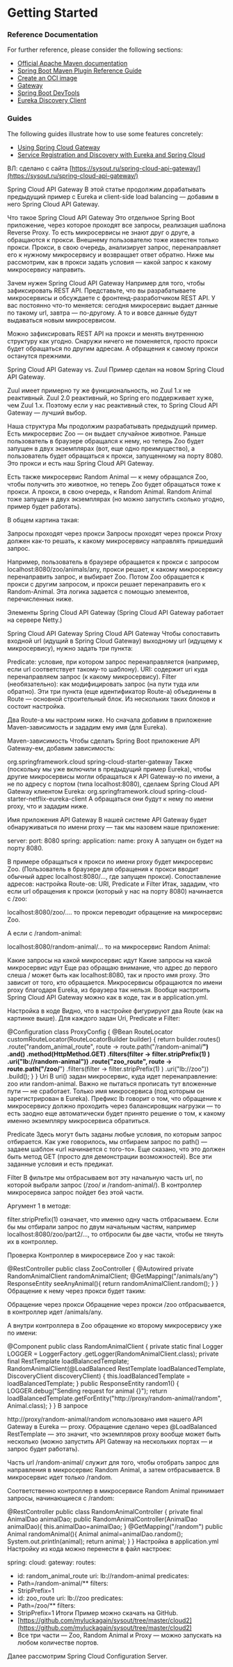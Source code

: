 # Getting Started

### Reference Documentation

For further reference, please consider the following sections:

* [Official Apache Maven documentation](https://maven.apache.org/guides/index.html)
* [Spring Boot Maven Plugin Reference Guide](https://docs.spring.io/spring-boot/docs/3.0.5/maven-plugin/reference/html/)
* [Create an OCI image](https://docs.spring.io/spring-boot/docs/3.0.5/maven-plugin/reference/html/#build-image)
* [Gateway](https://docs.spring.io/spring-cloud-gateway/docs/current/reference/html/)
* [Spring Boot DevTools](https://docs.spring.io/spring-boot/docs/3.0.5/reference/htmlsingle/#using.devtools)
* [Eureka Discovery Client](https://docs.spring.io/spring-cloud-netflix/docs/current/reference/html/#service-discovery-eureka-clients)

### Guides

The following guides illustrate how to use some features concretely:

* [Using Spring Cloud Gateway](https://github.com/spring-cloud-samples/spring-cloud-gateway-sample)
* [Service Registration and Discovery with Eureka and Spring Cloud](https://spring.io/guides/gs/service-registration-and-discovery/)

ВЛ: сделано с сайта
[https://sysout.ru/spring-cloud-api-gateway/](https://sysout.ru/spring-cloud-api-gateway/)

Spring Cloud API Gateway
В этой статье продолжим дорабатывать предыдущий пример с Eureka и client-side load balancing —  добавим в него Spring Cloud API Gateway.

Что такое Spring Cloud API Gateway
Это отдельное Spring Boot приложение, через которое проходят все запросы, реализация шаблона Reverse Proxy. То есть микросервисы не знают друг о друге, а обращаются к прокси. Внешнему пользователю тоже известен только прокси. Прокси, в свою очередь, анализирует запрос, перенаправляет его к нужному микросервису и возвращает ответ обратно. Ниже мы рассмотрим, как в прокси задать условия — какой запрос к какому микросервису направить.

Зачем нужен Spring Cloud API Gateway
Например для того, чтобы зафиксировать REST API. Представьте, что вы разрабатываете микросервисы и обсуждаете с фронтенд-разработчиком REST API. У вас постоянно что-то меняется: сегодня микросервис выдает данные по такому url, завтра — по-другому. А то и вовсе данные будут выдаваться новым микросервисом.

Можно зафиксировать REST API на прокси и менять внутреннюю структуру как угодно. Снаружи ничего не поменяется, просто прокси будет обращаться по другим адресам. А обращения к самому прокси останутся прежними.

Spring Cloud API Gateway vs. Zuul
Пример сделан на новом Spring Cloud API Gateway.

Zuul имеет примерно ту же функциональность, но Zuul 1.x не реактивный. Zuul 2.0 реактивный, но Spring его поддерживает хуже, чем Zuul 1.x. Поэтому если у нас реактивный стек, то Spring Cloud API Gateway — лучший выбор.

Наша структура
Мы продолжим разрабатывать предыдущий пример. Есть микросервис Zoo — он выдает случайное животное. Раньше пользователь в браузере обращался к нему, но теперь Zoo будет запущен в двух экземплярах (вот, еще одно преимущество), а пользователь будет обращаться к прокси, запущенному на порту 8080. Это прокси и есть наш Spring Cloud API Gateway.

Есть также микросервис Random Animal — к нему обращался Zoo, чтобы получить это животное, но теперь Zoo будет обращаться тоже к прокси. А прокси, в свою очередь, к Random Animal.  Random Animal тоже запущен в двух экземплярах (но можно запустить сколько угодно, пример будет работать).

В общем картина такая:

Запросы проходят через прокси
Запросы проходят через прокси
Proxy должен как-то решать, к какому микросервису направлять пришедший запрос.

Например, пользователь в браузере обращается к прокси с запросом localhost:8080/zoo/animals/any, прокси решает, к какому микросервису перенаправить запрос, и выбирает Zoo. Потом Zoo обращается к прокси с другим запросом, и прокси решает перенаправить его к Random-Animal.
Эта логика задается с помощью элементов, перечисленных ниже.

Элементы Spring Cloud API Gateway
(Spring Cloud API Gateway работает на сервере Netty.)

Spring Cloud API Gateway
Spring Cloud API Gateway
Чтобы сопоставить входной url (идущий в Spring Cloud Gateway) выходному url (идущему к микросервису), нужно задать три пункта:

Predicate: условие, при котором запрос перенаправляется (например, если url соответствует такому-то шаблону).
URI: содержит uri куда перенаправляем запрос (к какому микросервису).
Filter (необязательно): как модифицировать запрос (на пути туда или обратно).
Эти три пункта (еще идентификатор Route-а) объединены в Route — основной строительный блок. Из нескольких таких блоков и состоит настройка.

Два Route-а мы настроим ниже. Но сначала добавим в приложение Maven-зависимость и зададим ему имя (для Eureka).

Maven-зависимость
Чтобы сделать Spring Boot приложение API Gateway-ем, добавим зависимость:

<dependency>
    <groupId>org.springframework.cloud</groupId>
    <artifactId>spring-cloud-starter-gateway</artifactId>
</dependency>
Также (поскольку мы уже включили в предыдущий пример Eureka), чтобы другие микросервисы могли обращаться к API Gateway-ю по имени, а не по адресу с портом (типа localhost:8080), сделаем Spring Cloud API Gateway клиентом Eureka:

<dependency>
    <groupId>org.springframework.cloud</groupId>
    <artifactId>spring-cloud-starter-netflix-eureka-client</artifactId>
</dependency>
А обращаться они будут к нему по имени proxy, что и зададим ниже.

Имя приложения API Gateway
В нашей системе API Gateway будет обнаруживаться по имени proxy — так мы назовем наше приложение:

server:
port: 8080
spring:
application:
name: proxy
А запущен он будет на порту 8080.

В примере обращаться к прокси по имени proxy будет микросервис Zoo. (Пользователь в браузере для обращения к прокси вводит обычный адрес localhost:8080/…, где запущен прокси).
Сопоставление адресов: настройка Route-ов: URI, Predicate и Filter
Итак, зададим, что если url обращения к прокси (который у нас на порту 8080) начинается с /zoo:

localhost:8080/zoo/....
то прокси переводит обращение на микросервис Zoo.

А если с /random-animal:

localhost:8080/random-animal/...
то на микросервис Random Animal:

Какие запросы на какой микросервис идут
Какие запросы на какой микросервис идут
Еще раз обращаю внимание, что адрес до первого слеша / может быть как localhost:8080, так и просто имя proxy. Это зависит от того, кто обращается. Микросервисы обращаются по имени proxy благодаря Eureka, из браузера так нельзя.
Вообще настроить Spring Cloud API Gateway можно как в коде, так и в application.yml.

Настройка в коде
Видно, что в настройке фигурируют два Route (как на картинке выше).  Для каждого задан Uri, Predicate и Filter:

@Configuration
class ProxyConfig {
@Bean
RouteLocator customRouteLocator(RouteLocatorBuilder builder) {
return builder.routes()
.route("random_animal_route",
route -> route.path("/random-animal/**")
.and()
.method(HttpMethod.GET)
.filters(filter -> filter.stripPrefix(1)
)
.uri("lb://random-animal"))
.route("zoo_route",
route -> route.path("/zoo/**")
.filters(filter -> filter.stripPrefix(1)
)
.uri("lb://zoo"))
.build();
}
}
Uri
В uri() задан микросервис, куда идет перенаправление: zoo или random-animal. Важно не пытаться прописать тут вложенные пути — не сработает. Только имя микросервиса (под которым он зарегистрирован в Eureka). Префикс lb говорит о том, что обращение к микросервису должно проходить через балансировщик нагрузки — то есть заодно еще автоматически будет принято решение о том, к какому именно экземпляру микросервиса обратиться.

Predicate
Здесь могут быть заданы любые условия, по которым запрос отбирается. Как уже говорилось, мы отбираем запрос по path() — задаем шаблон «url начинается с того-то». Еще сказано, что это должен быть метод GET (просто для демонстрации возможностей). Все эти заданные условия и есть предикат.

Filter
В фильтре мы отбрасываем вот эту начальную часть url, по которой выбрали запрос (/zoo/ и /random-animal/). В контроллер микросервиса запрос пойдет без этой части.

Аргумент 1 в методе:

filter.stripPrefix(1)
означает, что именно одну часть отбрасываем.  Если бы мы отбирали запрос по двум начальным частям, например localhost:8080/zoo/part2/..., то отбросили бы две части, чтобы не тянуть их в контроллер.

Проверка
Контроллер в микросервисе Zoo у нас такой:

@RestController
public class ZooController {
@Autowired
private RandomAnimalClient randomAnimalClient;
@GetMapping("/animals/any")
ResponseEntity<Animal> seeAnyAnimal(){
return randomAnimalClient.random();
}
}
Обращение к нему через прокси будет таким:

Обращение через прокси
Обращение через прокси
/zoo отбрасывается, в контроллер идет /animals/any.

А внутри контроллера в Zoo обращение ко второму микросервису уже по имени:

@Component
public class RandomAnimalClient {
private static final Logger LOGGER = LoggerFactory
.getLogger(RandomAnimalClient.class);
private final RestTemplate loadBalancedTemplate;
RandomAnimalClient(@LoadBalanced RestTemplate loadBalancedTemplate,
DiscoveryClient discoveryClient) {
this.loadBalancedTemplate = loadBalancedTemplate;
}
public ResponseEntity<Animal> random1() {
LOGGER.debug("Sending  request for animal {}");
return loadBalancedTemplate.getForEntity("http://proxy/random-animal/random",
Animal.class);
}
}
В запросе

http://proxy/random-animal/random
использовано имя нашего API Gateway в Eureka — proxy. Обращение сделано через @LoadBalanced RestTemplate — это значит, что экземпляров proxy вообще может быть несколько (можно запустить API Gateway на нескольких портах — и запрос будет работать).

Часть url /random-animal/ служит для того, чтобы отобрать запрос для направления в микросервис Random Animal, а затем отбрасывается. В микросервис идет только /random.

Соответственно  контроллер в микросервисе Random Animal принимает запросы, начинающиеся с /random:

@RestController
public class RandomAnimalController {
private final AnimalDao animalDao;
public RandomAnimalController(AnimalDao animalDao){
this.animalDao=animalDao;
}
@GetMapping("/random")
public Animal randomAnimal(){
Animal animal=animalDao.random();
System.out.println(animal);
return animal;
}
}
Настройка в application.yml
Настройку из кода можно перенести в файл настроек:

spring:
cloud:
gateway:
routes:
- id: random_animal_route
uri: lb://random-animal
predicates:
- Path=/random-animal/**
filters:
- StripPrefix=1
- id: zoo_route
uri: lb://zoo
predicates:
- Path=/zoo/**
filters:
- StripPrefix=1
Итоги
Пример можно скачать на GitHub.
- [https://github.com/myluckagain/sysout/tree/master/cloud2](https://github.com/myluckagain/sysout/tree/master/cloud2)
- Все три части — Zoo, Random Animal и Proxy — можно запускать на любом количестве портов.

Далее рассмотрим Spring Cloud Configuration Server.